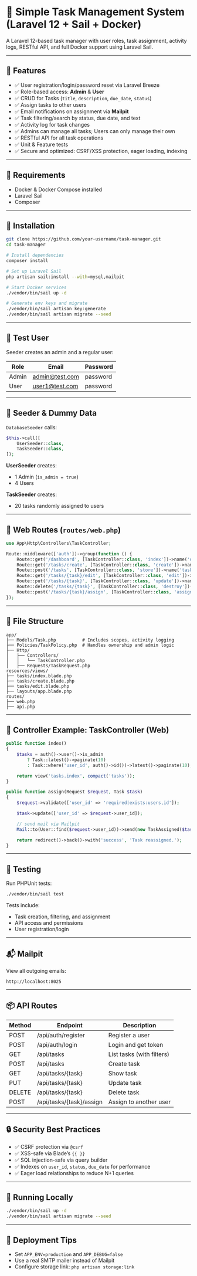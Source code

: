 # 📝 Simple Task Management System (Laravel 12 + Sail + Docker)

A Laravel 12-based task manager with user roles, task assignment, activity logs, RESTful API, and full Docker support using Laravel Sail.

---

## 🚀 Features

- ✅ User registration/login/password reset via Laravel Breeze
- ✅ Role-based access: **Admin** & **User**
- ✅ CRUD for Tasks (`title`, `description`, `due_date`, `status`)
- ✅ Assign tasks to other users
- ✅ Email notifications on assignment via **Mailpit**
- ✅ Task filtering/search by status, due date, and text
- ✅ Activity log for task changes
- ✅ Admins can manage all tasks; Users can only manage their own
- ✅ RESTful API for all task operations
- ✅ Unit & Feature tests
- ✅ Secure and optimized: CSRF/XSS protection, eager loading, indexing

---

## 🧱 Requirements

- Docker & Docker Compose installed
- Laravel Sail
- Composer

---

## 🧰 Installation

```bash
git clone https://github.com/your-username/task-manager.git
cd task-manager

# Install dependencies
composer install

# Set up Laravel Sail
php artisan sail:install --with=mysql,mailpit

# Start Docker services
./vendor/bin/sail up -d

# Generate env keys and migrate
./vendor/bin/sail artisan key:generate
./vendor/bin/sail artisan migrate --seed
```

---

## 👤 Test User

Seeder creates an admin and a regular user:

| Role  | Email              | Password  |
|-------|--------------------|-----------|
| Admin | admin@test.com     | password  |
| User  | user1@test.com     | password  |

---

## 🌱 Seeder & Dummy Data

`DatabaseSeeder` calls:

```php
$this->call([
    UserSeeder::class,
    TaskSeeder::class,
]);
```

**UserSeeder** creates:
- 1 Admin (`is_admin = true`)
- 4 Users

**TaskSeeder** creates:
- 20 tasks randomly assigned to users

---

## 🔁 Web Routes (`routes/web.php`)

```php
use App\Http\Controllers\TaskController;

Route::middleware(['auth'])->group(function () {
    Route::get('/dashboard', [TaskController::class, 'index'])->name('dashboard');
    Route::get('/tasks/create', [TaskController::class, 'create'])->name('tasks.create');
    Route::post('/tasks', [TaskController::class, 'store'])->name('tasks.store');
    Route::get('/tasks/{task}/edit', [TaskController::class, 'edit'])->name('tasks.edit');
    Route::put('/tasks/{task}', [TaskController::class, 'update'])->name('tasks.update');
    Route::delete('/tasks/{task}', [TaskController::class, 'destroy'])->name('tasks.destroy');
    Route::post('/tasks/{task}/assign', [TaskController::class, 'assign'])->name('tasks.assign');
});
```

---

## 📂 File Structure

```
app/
├── Models/Task.php          # Includes scopes, activity logging
├── Policies/TaskPolicy.php  # Handles ownership and admin logic
├── Http/
│   ├── Controllers/
│   │   └── TaskController.php
│   ├── Requests/TaskRequest.php
resources/views/
├── tasks/index.blade.php
├── tasks/create.blade.php
├── tasks/edit.blade.php
├── layouts/app.blade.php
routes/
├── web.php
├── api.php
```

---

## 🧠 Controller Example: TaskController (Web)

```php
public function index()
{
    $tasks = auth()->user()->is_admin
        ? Task::latest()->paginate(10)
        : Task::where('user_id', auth()->id())->latest()->paginate(10);

    return view('tasks.index', compact('tasks'));
}

public function assign(Request $request, Task $task)
{
    $request->validate(['user_id' => 'required|exists:users,id']);

    $task->update(['user_id' => $request->user_id]);

    // send mail via Mailpit
    Mail::to(User::find($request->user_id))->send(new TaskAssigned($task));

    return redirect()->back()->with('success', 'Task reassigned.');
}
```

---

## 🧪 Testing

Run PHPUnit tests:

```bash
./vendor/bin/sail test
```

Tests include:
- Task creation, filtering, and assignment
- API access and permissions
- User registration/login

---

## 📬 Mailpit

View all outgoing emails:

```
http://localhost:8025
```

---

## 📦 API Routes

| Method | Endpoint                   | Description               |
|--------|----------------------------|---------------------------|
| POST   | /api/auth/register         | Register a user           |
| POST   | /api/auth/login            | Login and get token       |
| GET    | /api/tasks                 | List tasks (with filters) |
| POST   | /api/tasks                 | Create task               |
| GET    | /api/tasks/{task}          | Show task                 |
| PUT    | /api/tasks/{task}          | Update task               |
| DELETE | /api/tasks/{task}          | Delete task               |
| POST   | /api/tasks/{task}/assign   | Assign to another user    |

---

## 🔒 Security Best Practices

- ✅ CSRF protection via `@csrf`
- ✅ XSS-safe via Blade’s `{{ }}`
- ✅ SQL injection-safe via query builder
- ✅ Indexes on `user_id`, `status`, `due_date` for performance
- ✅ Eager load relationships to reduce N+1 queries

---

## 🚀 Running Locally

```bash
./vendor/bin/sail up -d
./vendor/bin/sail artisan migrate --seed
```

---

## 🧾 Deployment Tips

- Set `APP_ENV=production` and `APP_DEBUG=false`
- Use a real SMTP mailer instead of Mailpit
- Configure storage link: `php artisan storage:link`
